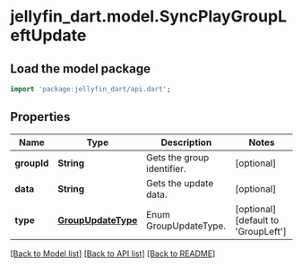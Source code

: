 # jellyfin_dart.model.SyncPlayGroupLeftUpdate

## Load the model package
```dart
import 'package:jellyfin_dart/api.dart';
```

## Properties
Name | Type | Description | Notes
------------ | ------------- | ------------- | -------------
**groupId** | **String** | Gets the group identifier. | [optional] 
**data** | **String** | Gets the update data. | [optional] 
**type** | [**GroupUpdateType**](GroupUpdateType.md) | Enum GroupUpdateType. | [optional] [default to 'GroupLeft']

[[Back to Model list]](../README.md#documentation-for-models) [[Back to API list]](../README.md#documentation-for-api-endpoints) [[Back to README]](../README.md)


